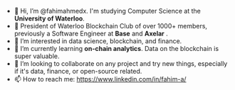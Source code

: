 - 👋 Hi, I’m @fahimahmedx. I'm studying Computer Science at the **University of Waterloo**.
- 💼 President of Waterloo Blockchain Club of over 1000+ members, previously a Software Engineer at **Base** and **Axelar** .
- 👀 I’m interested in data science, blockchain, and finance.
- 🌱 I’m currently learning **on-chain analytics**. Data on the blockchain is super valuable.
- 💞️ I’m looking to collaborate on any project and try new things, especially if it's data, finance, or open-source related.
- 📫 How to reach me: https://www.linkedin.com/in/fahim-a/

<!---
fahimahmedx/fahimahmedx is a ✨ special ✨ repository because its `README.md` (this file) appears on your GitHub profile.
You can click the Preview link to take a look at your changes.
--->
